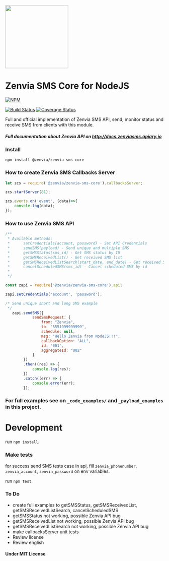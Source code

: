 <img src="https://s3.amazonaws.com/owler-image/logo/zenvia-mobile_owler_20170111_192135_original.png" height="200" />

# Zenvia SMS Core for NodeJS
[![NPM](https://nodei.co/npm/@zenvia/zenvia-sms-core.png)](https://nodei.co/npm/@zenvia/zenvia-sms-core/)

[![Build Status](https://travis-ci.org/zenvia/zenvia-sms-core.svg?branch=master)](https://travis-ci.org/zenvia/zenvia-sms-core)
[![Coverage Status](https://coveralls.io/repos/github/zenvia/zenvia-sms-core/badge.svg)](https://coveralls.io/github/zenvia/zenvia-sms-core)

Full and official implementation of Zenvia SMS API, send, monitor status and receive SMS from clients with this module.

##### Full documentation about Zenvia API on http://docs.zenviasms.apiary.io

### Install
`npm install @zenvia/zenvia-sms-core`

### How to create Zenvia SMS Callbacks Server

```javascript
let zcs = require('@zenvia/zenvia-sms-core').callbacksServer;

zcs.startServer(81);

zcs.events.on('event', (data)=>{
    console.log(data);
});
```

### How to use Zenvia SMS API

```javascript
/**
 * Available methods:
 *      setCredentials(account, password) - Set API Credentials
 *      sendSMS(payload) - Send unique and multiple SMS
 *      getSMSStatus(sms_id) - Get SMS status by ID
 *      getSMSReceivedList() - Get received SMS list
 *      getSMSReceivedListSearch(start_date, end_date) - Get received SMS list filtered by start and end date
 *      cancelScheduledSMS(sms_id) - Cancel scheduled SMS by id
 *
 */

const zapi = require('@zenvia/zenvia-sms-core').api;

zapi.setCredentials('account', 'password');

/* Send unique short and long SMS example
 */
   zapi.sendSMS({
            sendSmsRequest: {
                from: "Zenvia",
                to: "5551999999999",
                schedule: null,
                msg: "Hello Zenvia from NodeJS!!!",
                callbackOption: "ALL",
                id: '001',
                aggregateId: "002"
            }
        })
        .then((res) => {
            console.log(res);
        })
        .catch((err) => {
            console.error(err);
        });
```

### For full examples see on `_code_examples/` and `_payload_examples` in this project.

# Development

run `npm install`.

### Make tests
for success send SMS tests case in api, fill `zenvia_phonenumber`, `zenvia_account`, `zenvia_password` on env variables.

run `npm test`.

### To Do
- create full examples to getSMSStatus, getSMSReceivedList, getSMSReceivedListSearch, cancelScheduledSMS
- getSMSStatus not working, possible Zenvia API bug
- getSMSReceivedList not working, possible Zenvia API bug
- getSMSReceivedListSearch not working, possible Zenvia API bug
- make callbacksServer unit tests
- Review license
- Review english

#### Under MIT License
